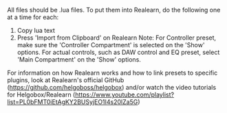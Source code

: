 All files should be .lua files. To put them into Realearn, do the following one at a time for each:
  1. Copy lua text
  2. Press 'Import from Clipboard' on Realearn
  Note: For Controller preset, make sure the 'Controller Compartment' is selected on the 'Show' options. For actual controls, such as DAW control and EQ preset, select 'Main Compartment' on the 'Show' options.

For information on how Realearn works and how to link presets to specific plugins, look at Realearn's official GitHub (https://github.com/helgoboss/helgobox) and/or watch the video tutorials for Helgobox/Realearn (https://www.youtube.com/playlist?list=PL0bFMT0iEtAgKY2BUSyjEO1I4s20lZa5G)
